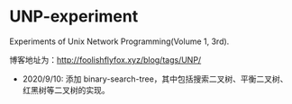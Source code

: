 # UNP-experiment

Experiments of Unix Network Programming(Volume 1, 3rd).

博客地址为：http://foolishflyfox.xyz/blog/tags/UNP/ 

- 2020/9/10: 添加 binary-search-tree，其中包括搜索二叉树、平衡二叉树、红黑树等二叉树的实现。
